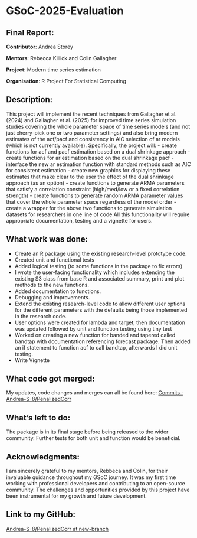 # GSoC-2025-Evaluation

## Final Report:
**Contributor**: Andrea Storey

**Mentors**: Rebecca Killick and Colin Gallagher

**Project**: Modern time series estimation

**Organisation**: R Project For Statistical Computing

## Description:

This project will implement the recent techniques from Gallagher et al. (2024) and Gallagher et al. (2025) for improved time series simulation studies covering the whole parameter space of time series models (and not just cherry-pick one or two parameter settings) and also bring modern estimates of the acf/pacf and consistency in AIC selection of ar models (which is not currently available). Specifically, the project will: - create functions for acf and pacf estimation based on a dual shrinkage approach - create functions for ar estimation based on the dual shrinkage pacf - interface the new ar estimation function with standard methods such as AIC for consistent estimation - create new graphics for displaying these estimates that make clear to the user the effect of the dual shrinkage approach (as an option) - create functions to generate ARMA parameters that satisfy a correlation constraint (high/med/low or a fixed correlation strength) - create functions to generate random ARMA parameter values that cover the whole parameter space regardless of the model order - create a wrapper for the above two functions to generate simulation datasets for researchers in one line of code All this functionality will require appropriate documentation, testing and a vignette for users.

## What work was done: 
+ Create an R package using the existing research-level prototype code.
+ Created unit and functional tests
+ Added logical testing (to some functions in the package to fix errors)
+ I wrote the user-facing functionality which includes extending the existing S3 class from base R and associated summary, print and plot methods to the new functions.
+ Added documentation to functions.
+ Debugging and improvements.
+ Extend the existing research-level code to allow different user options for the different parameters with the defaults being those implemented in the research code. 
+ User options were created for lambda and target, then documentation was updated followed by unit and function testing using tiny test
+ Worked on creating a new function for banded and tapered called bandtap with documentation referencing forecast package. Then added an if statement to function acf to call bandtap, afterwards I did unit testing.
+ Write Vignette

## What code got merged:
My updates, code changes and merges can all be found here: [Commits · Andrea-S-8/PenalizedCorr](https://github.com/Andrea-S-8/PenalizedCorr/commits/new-branch)

## What’s left to do:
The package is in its final stage before being released to the wider community. 
Further tests for both unit and function would be beneficial.

## Acknowledgments:
I am sincerely grateful to my mentors, Rebbeca and Colin, for their invaluable guidance throughout my GSoC journey. It was my first time working with professional developers and contributing to an open-source community. The challenges and opportunities provided by this project have been instrumental for my growth and future development.

## Link to my GitHub:
[Andrea-S-8/PenalizedCorr at new-branch](https://github.com/Andrea-S-8/PenalizedCorr/tree/new-branch)
